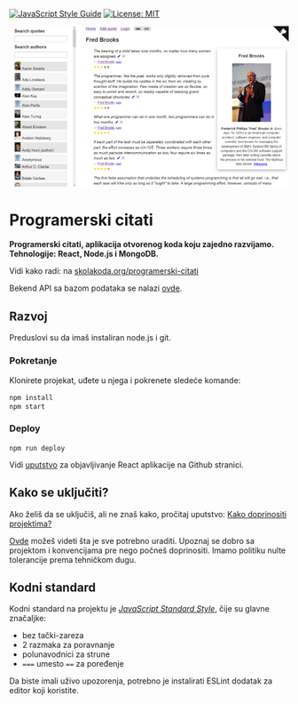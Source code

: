 [![JavaScript Style Guide](https://img.shields.io/badge/code_style-standard-brightgreen.svg)](https://standardjs.com)
[![License: MIT](https://img.shields.io/badge/License-MIT-yellow.svg)](https://github.com/skolakoda/programerski-citati/blob/master/LICENSE)

[![](screen.png)](https://skolakoda.org/programerski-citati/)

# Programerski citati

**Programerski citati, aplikacija otvorenog koda koju zajedno razvijamo. Tehnologije: React, Node.js i MongoDB.**

Vidi kako radi: na [skolakoda.org/programerski-citati](https://skolakoda.org/programerski-citati/)

Bekend API sa bazom podataka se nalazi [ovde](https://github.com/skolakoda/baza-podataka).

## Razvoj

Preduslovi su da imaš instaliran node.js i git.

### Pokretanje

Klonirete projekat, uđete u njega i pokrenete sledeće komande:

```
npm install
npm start

```

### Deploy

```
npm run deploy
```

Vidi [uputstvo](https://github.com/facebookincubator/create-react-app/blob/master/packages/react-scripts/template/README.md#github-pages) za objavljivanje React aplikacije na Github stranici.

## Kako se uključiti?

Ako želiš da se uključiš, ali ne znaš kako, pročitaj uputstvo: [Kako doprinositi projektima?](http://skolakoda.org/kako-doprinositi/)

[Ovde](https://trello.com/b/fBcFTxgo/programerski-citati) možeš videti šta je sve potrebno uraditi. Upoznaj se dobro sa projektom i konvencijama pre nego počneš doprinositi. Imamo politiku nulte tolerancije prema tehničkom dugu.

## Kodni standard

Kodni standard na projektu je [*JavaScript Standard Style*](https://standardjs.com/), čije su glavne značaljke:

- bez tački-zareza
- 2 razmaka za poravnanje
- polunavodnici za strune
- `===` umesto `==` za poređenje

Da biste imali uživo upozorenja, potrebno je instalirati ESLint dodatak za editor koji koristite.
